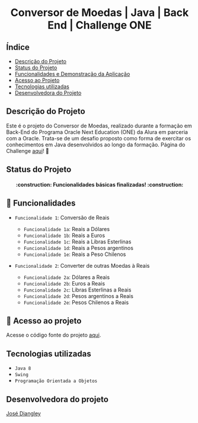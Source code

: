 <h1 align="center">Conversor de Moedas | Java | Back End | Challenge ONE</h1>


## Índice 

* [Descrição do Projeto](#descrição-do-projeto)
* [Status do Projeto](#status-do-projeto)
* [Funcionalidades e Demonstração da Aplicação](#funcionalidades-e-demonstração-da-aplicação)
* [Acesso ao Projeto](#acesso-ao-projeto)
* [Tecnologias utilizadas](#tecnologias-utilizadas)
* [Desenvolvedora do Projeto](#desenvolvedora-do-projeto)

## Descrição do Projeto
Este é o projeto do Conversor de Moedas, realizado durante a formação em Back-End do Programa Oracle Next Education (ONE) da Alura em parceria com a Oracle. Trata-se de um desafio proposto como forma de exercitar os conhecimentos em Java desenvolvidos ao longo da formação. 
Página do Challenge [aqui](https://www.alura.com.br/challenges/oracle-one-back-end/conversordemoedas/conversor#btn-start)! 📃

## Status do Projeto
<h4 align="center"> 
    :construction: Funcionalidades básicas finalizadas! :construction:
</h4>

## :hammer: Funcionalidades

- `Funcionalidade 1`: Conversão de Reais
  - `Funcionalidade 1a`: Reais a Dólares
  - `Funcionalidade 1b`: Reais a Euros
  - `Funcionalidade 1c`: Reais a Libras Esterlinas
  - `Funcionalidade 1d`: Reais a Pesos argentinos
  - `Funcionalidade 1e`: Reais a Peso Chilenos

- `Funcionalidade 2`: Converter de outras Moedas à Reais
  - `Funcionalidade 2a`: Dólares a Reais
  - `Funcionalidade 2b`: Euros a Reais
  - `Funcionalidade 2c`: Libras Esterlinas a Reais
  - `Funcionalidade 2d`: Pesos argentinos a Reais
  - `Funcionalidade 2e`: Pesos Chilenos a Reais

## 📁 Acesso ao projeto
Acesse o código fonte do projeto [aqui](https://github.com/olgacsmendes/Conversor-Oracle-ONE/tree/main/Conversor).

## Tecnologias utilizadas
- `Java 8`
- `Swing`
- `Programação Orientada a Objetos`

## Desenvolvedora do projeto
[José Diangley](https://www.linkedin.com/in/diangley)
